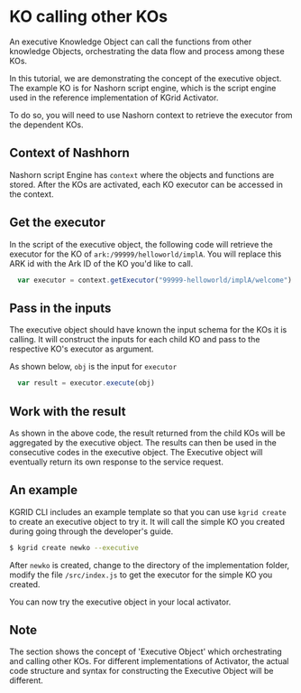 # KO calling other KOs

An executive Knowledge Object can call the functions from other knowledge Objects, orchestrating the data flow and process among these KOs.

In this tutorial, we are demonstrating the concept of the executive object. The example KO is  for Nashorn script engine, which is the script engine used in the reference implementation of KGrid Activator.

To do so, you will need to use Nashorn context to retrieve the executor from the dependent KOs.


## Context of Nashhorn
Nashorn script Engine has `context` where the objects and functions are stored. After the KOs are activated, each KO executor can be accessed in the context.

## Get the executor

In the script of the executive object, the following code will retrieve the executor for the KO of `ark:/99999/helloworld/implA`. You will replace this ARK id with the Ark ID of the KO you'd like to call.

``` javascript
  var executor = context.getExecutor("99999-helloworld/implA/welcome")
```

## Pass in the inputs

The executive object should have known the input schema for the KOs it is calling. It will construct the inputs for each child KO and pass to the respective KO's executor as argument.

As shown below, `obj` is the input for `executor`

```javascript
  var result = executor.execute(obj)
```

## Work with the result

As shown in the above code, the result returned from the child KOs will be aggregated by the executive object. The results can then be used in the consecutive codes in the executive object. The Executive object will eventually return its own response to the service request.

## An example

KGRID CLI includes an example template so that you can use `kgrid create` to create an executive object to try it. It will call the simple KO you created during going through the developer's guide.

``` bash
$ kgrid create newko --executive
```

After `newko` is created, change to the directory of the implementation folder, modify the file `/src/index.js` to get the executor for the simple KO you created.

You can now try the executive object in your local activator.

## Note

The section shows the concept of 'Executive Object' which orchestrating and calling other KOs. For different implementations of Activator, the actual code structure and syntax for constructing the Executive Object will be different.
